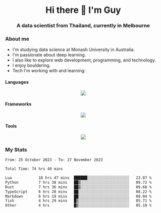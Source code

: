 <h1 align="center">Hi there 👋 I'm Guy</h1>
<h3 align="center">A data scientist from Thailand, currently in Melbourne</h3>

### About me

- I'm studying data science at Monash University in Australia.
- I'm passionate about deep learning.
- I also like to explore web development, programming, and technology.
- I enjoy bouldering.
- Tech I'm working with and learning:

#### Languages

<div align="center">
    <img src="https://skillicons.dev/icons?i=py,ts,js,html,css,rust" />
</div>

#### Frameworks

<div align="center">
    <img src="https://skillicons.dev/icons?i=pytorch,tensorflow,fastapi,react" /><br>
</div>

#### Tools

<div align="center">
    <img src="https://skillicons.dev/icons?i=postgres,redis,docker" /><br>
</div>

### My Stats

<!--START_SECTION:waka-->

```txt
From: 25 October 2023 - To: 27 November 2023

Total Time: 74 hrs 40 mins

Lua            18 hrs 47 mins  ██████░░░░░░░░░░░░░░░░░░░   23.87 %
Python         7 hrs 38 mins   ██▒░░░░░░░░░░░░░░░░░░░░░░   09.72 %
Rust           7 hrs 36 mins   ██▒░░░░░░░░░░░░░░░░░░░░░░   09.68 %
TypeScript     6 hrs 28 mins   ██░░░░░░░░░░░░░░░░░░░░░░░   08.22 %
Markdown       6 hrs 19 mins   ██░░░░░░░░░░░░░░░░░░░░░░░   08.04 %
fish           4 hrs 29 mins   █▒░░░░░░░░░░░░░░░░░░░░░░░   05.71 %
Other          4 hrs           █▒░░░░░░░░░░░░░░░░░░░░░░░   05.10 %
```

<!--END_SECTION:waka-->

